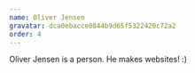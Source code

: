 ```yaml
---
name: Oliver Jensen
gravatar: dca0ebacce0844b9d65f5322420c72a2
order: 4
---
```


Oliver Jensen is a person.
He makes websites! :)